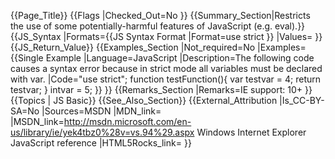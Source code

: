 {{Page_Title}}
{{Flags
|Checked_Out=No
}}
{{Summary_Section|Restricts the use of some potentially-harmful features of JavaScript (e.g. eval).}}
{{JS_Syntax
|Formats={{JS Syntax Format
|Format=use strict
}}
|Values=
}}
{{JS_Return_Value}}
{{Examples_Section
|Not_required=No
|Examples={{Single Example
|Language=JavaScript
|Description=The following code causes a syntax error because in strict mode all variables must be declared with var.
|Code="use strict";
 function testFunction(){
    var testvar = 4;
     return testvar;
 }
 intvar = 5;
}}
}}
{{Remarks_Section
|Remarks=IE support: 10+
}}
{{Topics | JS Basic}}
{{See_Also_Section}}
{{External_Attribution
|Is_CC-BY-SA=No
|Sources=MSDN
|MDN_link=
|MSDN_link=http://msdn.microsoft.com/en-us/library/ie/yek4tbz0%28v=vs.94%29.aspx Windows Internet Explorer JavaScript reference
|HTML5Rocks_link=
}}